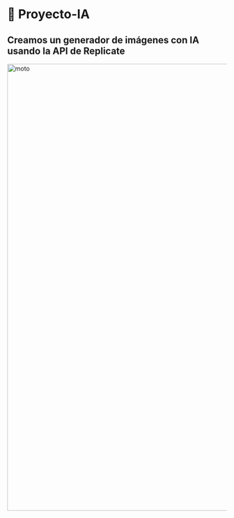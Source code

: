 # 📌 Proyecto-IA

Creamos un generador de imágenes con IA usando la API de Replicate
---

<img width="1024" height="1024" alt="moto" src="https://github.com/user-attachments/assets/abbd9cc5-292e-4339-9cb5-87bbff4e751b" />

